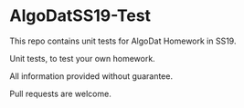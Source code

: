 # AlgoDatSS19-Test

This repo contains unit tests for AlgoDat Homework in SS19.

Unit tests, to test your own homework.

All information provided without guarantee.

Pull requests are welcome.
